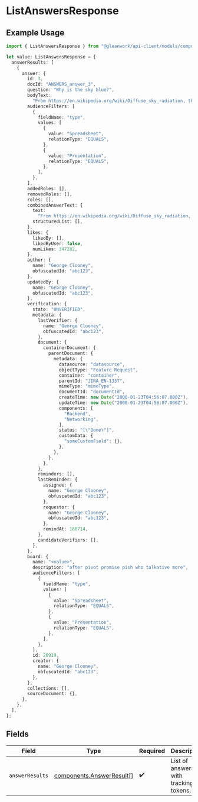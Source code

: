 # ListAnswersResponse

## Example Usage

```typescript
import { ListAnswersResponse } from "@gleanwork/api-client/models/components";

let value: ListAnswersResponse = {
  answerResults: [
    {
      answer: {
        id: 3,
        docId: "ANSWERS_answer_3",
        question: "Why is the sky blue?",
        bodyText:
          "From https://en.wikipedia.org/wiki/Diffuse_sky_radiation, the sky is blue because blue light is more strongly scattered than longer-wavelength light.",
        audienceFilters: [
          {
            fieldName: "type",
            values: [
              {
                value: "Spreadsheet",
                relationType: "EQUALS",
              },
              {
                value: "Presentation",
                relationType: "EQUALS",
              },
            ],
          },
        ],
        addedRoles: [],
        removedRoles: [],
        roles: [],
        combinedAnswerText: {
          text:
            "From https://en.wikipedia.org/wiki/Diffuse_sky_radiation, the sky is blue because blue light is more strongly scattered than longer-wavelength light.",
          structuredList: [],
        },
        likes: {
          likedBy: [],
          likedByUser: false,
          numLikes: 347282,
        },
        author: {
          name: "George Clooney",
          obfuscatedId: "abc123",
        },
        updatedBy: {
          name: "George Clooney",
          obfuscatedId: "abc123",
        },
        verification: {
          state: "UNVERIFIED",
          metadata: {
            lastVerifier: {
              name: "George Clooney",
              obfuscatedId: "abc123",
            },
            document: {
              containerDocument: {
                parentDocument: {
                  metadata: {
                    datasource: "datasource",
                    objectType: "Feature Request",
                    container: "container",
                    parentId: "JIRA_EN-1337",
                    mimeType: "mimeType",
                    documentId: "documentId",
                    createTime: new Date("2000-01-23T04:56:07.000Z"),
                    updateTime: new Date("2000-01-23T04:56:07.000Z"),
                    components: [
                      "Backend",
                      "Networking",
                    ],
                    status: "[\"Done\"]",
                    customData: {
                      "someCustomField": {},
                    },
                  },
                },
              },
            },
            reminders: [],
            lastReminder: {
              assignee: {
                name: "George Clooney",
                obfuscatedId: "abc123",
              },
              requestor: {
                name: "George Clooney",
                obfuscatedId: "abc123",
              },
              remindAt: 180714,
            },
            candidateVerifiers: [],
          },
        },
        board: {
          name: "<value>",
          description: "after pivot promise pish who talkative more",
          audienceFilters: [
            {
              fieldName: "type",
              values: [
                {
                  value: "Spreadsheet",
                  relationType: "EQUALS",
                },
                {
                  value: "Presentation",
                  relationType: "EQUALS",
                },
              ],
            },
          ],
          id: 26919,
          creator: {
            name: "George Clooney",
            obfuscatedId: "abc123",
          },
        },
        collections: [],
        sourceDocument: {},
      },
    },
  ],
};
```

## Fields

| Field                                                                | Type                                                                 | Required                                                             | Description                                                          |
| -------------------------------------------------------------------- | -------------------------------------------------------------------- | -------------------------------------------------------------------- | -------------------------------------------------------------------- |
| `answerResults`                                                      | [components.AnswerResult](../../models/components/answerresult.md)[] | :heavy_check_mark:                                                   | List of answers with tracking tokens.                                |